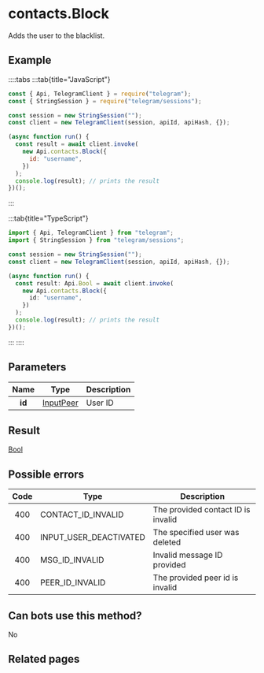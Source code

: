 # contacts.Block

Adds the user to the blacklist.

## Example

::::tabs
:::tab{title="JavaScript"}

```js
const { Api, TelegramClient } = require("telegram");
const { StringSession } = require("telegram/sessions");

const session = new StringSession("");
const client = new TelegramClient(session, apiId, apiHash, {});

(async function run() {
  const result = await client.invoke(
    new Api.contacts.Block({
      id: "username",
    })
  );
  console.log(result); // prints the result
})();
```

:::

:::tab{title="TypeScript"}

```ts
import { Api, TelegramClient } from "telegram";
import { StringSession } from "telegram/sessions";

const session = new StringSession("");
const client = new TelegramClient(session, apiId, apiHash, {});

(async function run() {
  const result: Api.Bool = await client.invoke(
    new Api.contacts.Block({
      id: "username",
    })
  );
  console.log(result); // prints the result
})();
```

:::
::::

## Parameters

|  Name  | Type                                                  | Description |
| :----: | ----------------------------------------------------- | ----------- |
| **id** | [InputPeer](https://core.telegram.org/type/InputPeer) | User ID     |

## Result

[Bool](https://core.telegram.org/type/Bool)

## Possible errors

| Code | Type                   | Description                        |
| :--: | ---------------------- | ---------------------------------- |
| 400  | CONTACT_ID_INVALID     | The provided contact ID is invalid |
| 400  | INPUT_USER_DEACTIVATED | The specified user was deleted     |
| 400  | MSG_ID_INVALID         | Invalid message ID provided        |
| 400  | PEER_ID_INVALID        | The provided peer id is invalid    |

## Can bots use this method?

No

## Related pages
